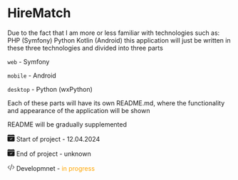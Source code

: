 # HireMatch
Due to the fact that I am more or less familiar with technologies such as:
PHP (Symfony)
Python
Kotlin (Android)
this application will just be written in these three technologies and divided into three parts

<p><code>web</code> - Symfony</p>
<p><code>mobile</code> - Android</p>
<p><code>desktop</code> - Python (wxPython)

Each of these parts will have its own README.md, where the functionality and appearance of the application will be shown
<p>README will be gradually supplemented</p>

<p>
<svg xmlns="http://www.w3.org/2000/svg" width="16" height="16" fill="currentColor" class="bi bi-calendar-check-fill" viewBox="0 0 16 16">
  <path d="M4 .5a.5.5 0 0 0-1 0V1H2a2 2 0 0 0-2 2v1h16V3a2 2 0 0 0-2-2h-1V.5a.5.5 0 0 0-1 0V1H4zM16 14V5H0v9a2 2 0 0 0 2 2h12a2 2 0 0 0 2-2m-5.146-5.146-3 3a.5.5 0 0 1-.708 0l-1.5-1.5a.5.5 0 0 1 .708-.708L7.5 10.793l2.646-2.647a.5.5 0 0 1 .708.708"/>
</svg>
Start of project - 12.04.2024
</p>
<p><svg xmlns="http://www.w3.org/2000/svg" width="16" height="16" fill="currentColor" class="bi bi-calendar-check-fill" viewBox="0 0 16 16">
  <path d="M4 .5a.5.5 0 0 0-1 0V1H2a2 2 0 0 0-2 2v1h16V3a2 2 0 0 0-2-2h-1V.5a.5.5 0 0 0-1 0V1H4zM16 14V5H0v9a2 2 0 0 0 2 2h12a2 2 0 0 0 2-2m-5.146-5.146-3 3a.5.5 0 0 1-.708 0l-1.5-1.5a.5.5 0 0 1 .708-.708L7.5 10.793l2.646-2.647a.5.5 0 0 1 .708.708"/>
</svg>
End of project - unknown
</p>

<p>
<svg xmlns="http://www.w3.org/2000/svg" width="16" height="16" fill="currentColor" class="bi bi-code-slash" viewBox="0 0 16 16">
  <path d="M10.478 1.647a.5.5 0 1 0-.956-.294l-4 13a.5.5 0 0 0 .956.294zM4.854 4.146a.5.5 0 0 1 0 .708L1.707 8l3.147 3.146a.5.5 0 0 1-.708.708l-3.5-3.5a.5.5 0 0 1 0-.708l3.5-3.5a.5.5 0 0 1 .708 0m6.292 0a.5.5 0 0 0 0 .708L14.293 8l-3.147 3.146a.5.5 0 0 0 .708.708l3.5-3.5a.5.5 0 0 0 0-.708l-3.5-3.5a.5.5 0 0 0-.708 0"/>
</svg>
Developmnet - <span style="color: orange">in progress</span>
